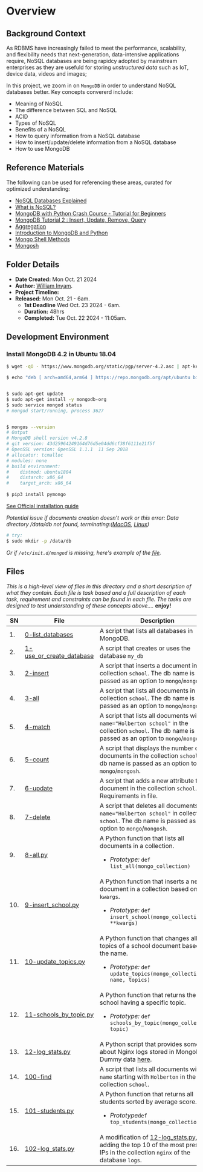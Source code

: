# Overview #

## Background Context ##
As RDBMS have increasingly failed to meet the performance, scalability, and flexibility needs that next-generation, data-intensive applications require, NoSQL databases are being rapidcy adopted  by mainstream enterprises as they are usefuld for storing *unstructured data* such as  IoT, device data, videos and images;

In this project, we zoom in on `MongoDB` in order to understand NoSQL databases better. Key concepts convererd include:
- Meaning of NoSQL
- The difference between SQL and NoSQL 
- ACID 
- Types of NoSQL
- Benefits of a NoSQL 
- How to query information from a NoSQL database
- How to insert/update/delete information from a NoSQL database
- How to use MongoDB


## Reference Materials ##
The following can be used for referencing these areas, curated for optimized understanding:
- [NoSQL Databases Explained](https://riak.com/resources/nosql-databases/)
- [What is NoSQL?](https://www.youtube.com/watch?v=qUV2j3XBRHc)
- [MongoDB with Python Crash Course - Tutorial for Beginners
](https://www.youtube.com/watch?v=E-1xI85Zog8)
- [MongoDB Tutorial 2 : Insert, Update, Remove, Query](https://www.youtube.com/watch?v=CB9G5Dvv-EE)
- [Aggregation](https://www.mongodb.com/docs/manual/aggregation/)
- [Introduction to MongoDB and Python](https://realpython.com/introduction-to-mongodb-and-python/)
- [Mongo Shell Methods](https://www.mongodb.com/docs/manual/reference/method/)
- [Mongosh](https://www.mongodb.com/docs/mongodb-shell/#mongodb-binary-bin.mongosh)



## Folder Details ###
- **Date Created:** Mon Oct. 21 2024
- **Author:** [William Inyam](https.//github.com/thecypherzen/alx-backend-storage/blob/main/0x00-MySQL_Advanced/0x01-NoSQL).
- **Project Timeline:**
- **Released:** Mon Oct. 21 - 6am.
  - **1st Deadline** Wed Oct. 23 2024 - 6am.
  - **Duration:** 48hrs
  - **Completed:** Tue Oct. 22 2024 - 11:05am.


## Development Environment ##
### Install MongoDB 4.2 in Ubuntu 18.04 ###

``` sh
$ wget -qO - https://www.mongodb.org/static/pgp/server-4.2.asc | apt-key add -

$ echo "deb [ arch=amd64,arm64 ] https://repo.mongodb.org/apt/ubuntu bionic/mongodb-org/4.2 multiverse" > /etc/apt/sources.list.d/mongodb-org-4.2.list


$ sudo apt-get update
$ sudo apt-get install -y mongodb-org
$ sudo service mongod status
# mongod start/running, process 3627


$ mongos --version
# Output
# MongoDB shell version v4.2.8
# git version: 43d25964249164d76d5e04dd6cf38f6111e21f5f
# OpenSSL version: OpenSSL 1.1.1  11 Sep 2018
# allocator: tcmalloc
# modules: none
# build environment:
#    distmod: ubuntu1804
#    distarch: x86_64
#    target_arch: x86_64
  
$ pip3 install pymongo

```
[See Official installation guide](https://www.mongodb.com/docs/manual/tutorial/install-mongodb-on-ubuntu/)

*Potential issue if documents creation doesn’t work or this error: Data directory /data/db not found, terminating:([MacOS](https://bryantson.medium.com/fixing-data-db-not-found-error-in-macos-x-when-starting-mongodb-d7b82abb2479), [Linux](https://stackoverflow.com/questions/37702957/mongodb-data-db-not-found))*

``` sh
# try: 
$ sudo mkdir -p /data/db
```

*Or if `/etc/init.d/mongod` is missing, here's example of the [file](https://github.com/thecypherzen/alx-backend-storage/blob/main/0x01-NoSQL/.mongo_script.sh).*<br/>

## Files  ###
*This is a high-level view of files in this directory and a short description of what they contain. Each file is task based and a full description of each task, requirement and constraints can be found in each file. The tasks are designed to test understanding of these concepts above....* **enjoy!**

| **SN** | File                         | Description                                         |
|----|----------------------------------------------------|-----------------------------------------------------|
| 1. | [0-list_databases](https://github.com/thecypherzen/alx-backend-storage/blob/main/0x01-NoSQL/0-list_databases) | A script that lists all databases in MongoDB. |
| 2. | [1-use_or_create_database](https://github.com/thecypherzen/alx-backend-storage/blob/main/0x01-NoSQL/0-list_databases) | A script that creates or uses the database `my_db` |
| 3. | [2-insert](https://github.com/thecypherzen/alx-backend-storage/tree/main/0x01-NoSQL/2-insert) | A script that inserts a document in the collection `school`. The db name is passed as an option to `mongo`/`mongosh` | 
| 4. | [3-all](https://github.com/thecypherzen/alx-backend-storage/tree/main/0x01-NoSQL/3-all) | A script that lists all documents in the collection `school`. The db name is passed as an option to `mongo`/`mongosh`. | 
| 5. | [4-match](https://github.com/thecypherzen/alx-backend-storage/tree/main/0x01-NoSQL/4-match) | A script that lists all documents with `name="Holberton school"` in the collection `school`. The db name is passed as an option to `mongo`/`mongosh`. | 
| 6. | [5-count](https://github.com/thecypherzen/alx-backend-storage/tree/main/0x01-NoSQL/5-count) | A script that displays the number of documents in the collection `school`. The db name is passed as an option to `mongo`/`mongosh`.| 
| 7. | [6-update](https://github.com/thecypherzen/alx-backend-storage/tree/main/0x01-NoSQL/6-update) | A script that adds a new attribute to a document in the collection `school`. Requirements in file. | 
| 8. | [7-delete](https://github.com/thecypherzen/alx-backend-storage/tree/main/0x01-NoSQL/7-delete) | A script that deletes all documents with `name="Holberton school"` in collection `school`. The db name is passed as an option to `mongo`/`mongosh`. | 
| 9. | [8-all.py](https://github.com/thecypherzen/alx-backend-storage/tree/main/0x01-NoSQL/8-all.py) | A  Python function that lists all documents in a collection. <ul><li><i>Prototype:</i> `def list_all(mongo_collection)`</li></ul>| 
| 10. | [9-insert_school.py](https://github.com/thecypherzen/alx-backend-storage/tree/main/0x01-NoSQL/9-insert_school.py) | A Python function that inserts a new document in a collection based on `kwargs`.<ul><li><i>Prototype:</i> `def insert_school(mongo_collection, **kwargs)`</li></ul> | 
| 11. | [10-update_topics.py](https://github.com/thecypherzen/alx-backend-storage/tree/main/0x01-NoSQL/10-update_topics.py) | A Python function that changes all topics of a school document based on the name. <ul><li><i>Prototype:</i> `def update_topics(mongo_collection, name, topics)`</li></ul>| 
| 12. | [11-schools_by_topic.py](https://github.com/thecypherzen/alx-backend-storage/tree/main/0x01-NoSQL/11-schools_by_topic.py) | A Python function that returns the list of school having a specific topic. <ul><li><i>Prototype:</i> `def schools_by_topic(mongo_collection, topic)`</li></ul>| 
| 13. | [12-log_stats.py](https://github.com/thecypherzen/alx-backend-storage/tree/main/0x01-NoSQL/12-log_stats.py) | A Python script that provides some stats about Nginx logs stored in MongoDB. Dummy data [here](https://github.com/thecypherzen/alx-backend-storage/tree/main/0x01-NoSQL/dump).| 
| 14. | [100-find](https://github.com/thecypherzen/alx-backend-storage/tree/main/0x01-NoSQL/100-find) | A script that lists all documents with `name` starting with `Holberton` in the collection `school`. | 
| 15. | [101-students.py](https://github.com/thecypherzen/alx-backend-storage/tree/main/0x01-NoSQL/101-students.py) | A Python function that returns all students sorted by average score. <ul><li><i>Prototype</i>`def top_students(mongo_collection)`</li></ul>|
| 16. | [102-log_stats.py](https://github.com/thecypherzen/alx-backend-storage/tree/main/0x01-NoSQL/102-log_stats.py) | A modification of [12-log_stats.py](https://github.com/thecypherzen/alx-backend-storage/tree/main/0x01-NoSQL/12-log_stats.py), adding the top 10 of the most present IPs in the collection `nginx` of the database  `logs`. |
